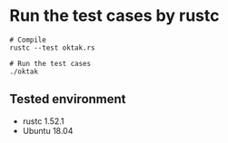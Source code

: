 # Run the test cases by rustc


```
# Compile
rustc --test oktak.rs

# Run the test cases
./oktak

```

## Tested environment

- rustc 1.52.1
- Ubuntu 18.04
